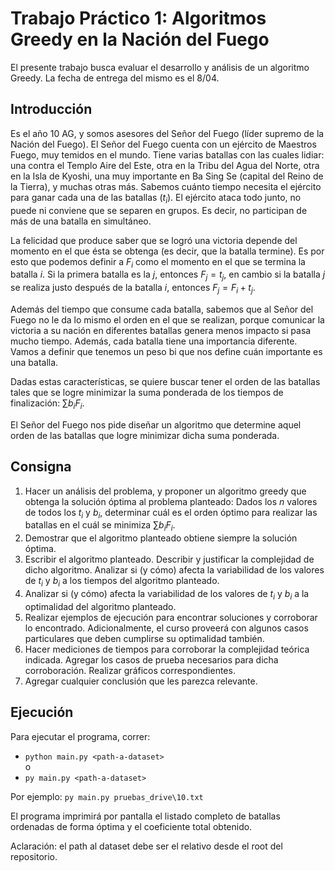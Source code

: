 # Trabajo Práctico 1: Algoritmos Greedy en la Nación del Fuego

El presente trabajo busca evaluar el desarrollo y análisis de un algoritmo Greedy. La fecha de entrega del mismo es el 8/04.


## Introducción

Es el año 10 AG, y somos asesores del Señor del Fuego (líder supremo de la Nación del Fuego). El Señor del Fuego cuenta con un ejército de Maestros Fuego, muy temidos en el mundo. Tiene varias batallas con las cuales lidiar: una contra el Templo Aire del Este, otra en la Tribu del Agua del Norte, otra en la Isla de Kyoshi, una muy importante en Ba Sing Se (capital del Reino de la Tierra), y muchas otras más. Sabemos cuánto tiempo necesita el ejército para ganar cada una de las batallas ($t_i$). El ejército ataca todo junto, no puede ni conviene que se separen en grupos. Es decir, no participan de más de una batalla en simultáneo.

La felicidad que produce saber que se logró una victoria depende del momento en el que ésta se obtenga (es decir, que la batalla termine). Es por esto que podemos definir a $F_i$ como el momento en el que se termina la batalla $i$. Si la primera batalla es la $j$, entonces $F_j=t_j$​, en cambio si la batalla $j$ se realiza justo después de la batalla $i$, entonces $F_j​=F_i​+t_j​$.

Además del tiempo que consume cada batalla, sabemos que al Señor del Fuego no le da lo mismo el orden en el que se realizan, porque comunicar la victoria a su nación en diferentes batallas genera menos impacto si pasa mucho tiempo. Además, cada batalla tiene una importancia diferente. Vamos a definir que tenemos un peso bi​ que nos define cuán importante es una batalla.

Dadas estas características, se quiere buscar tener el orden de las batallas tales que se logre minimizar la suma ponderada de los tiempos de finalización: $∑​​b_i​F_i$​.

El Señor del Fuego nos pide diseñar un algoritmo que determine aquel orden de las batallas que logre minimizar dicha suma ponderada.


## Consigna

1. Hacer un análisis del problema, y proponer un algoritmo greedy que obtenga la solución óptima al problema planteado: Dados los $n$ valores de todos los $t_i$​ y $b_i$​, determinar cuál es el orden óptimo para realizar las batallas en el cuál se minimiza $∑​​b_i​F_i$​.
2. Demostrar que el algoritmo planteado obtiene siempre la solución óptima.
3. Escribir el algoritmo planteado. Describir y justificar la complejidad de dicho algoritmo. Analizar si (y cómo) afecta la variabilidad de los valores de $t_i$​ y $b_i$​ a los tiempos del algoritmo planteado.
4. Analizar si (y cómo) afecta la variabilidad de los valores de $t_i$​ y $b_i$​ a la optimalidad del algoritmo planteado.
5. Realizar ejemplos de ejecución para encontrar soluciones y corroborar lo encontrado. Adicionalmente, el curso proveerá con algunos casos particulares que deben cumplirse su optimalidad también.
6. Hacer mediciones de tiempos para corroborar la complejidad teórica indicada. Agregar los casos de prueba necesarios para dicha corroboración. Realizar gráficos correspondientes.
7. Agregar cualquier conclusión que les parezca relevante.


## Ejecución

Para ejecutar el programa, correr:
- `python main.py <path-a-dataset>`\
o
- `py main.py <path-a-dataset>`

Por ejemplo: `py main.py pruebas_drive\10.txt`

El programa imprimirá por pantalla el listado completo de batallas ordenadas de forma óptima y el coeficiente total obtenido.

Aclaración: el path al dataset debe ser el relativo desde el root del repositorio.